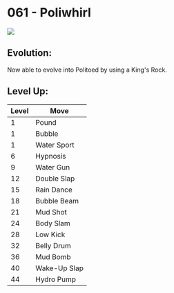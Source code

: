 # 061 - Poliwhirl
![][061]

## Evolution:
Now able to evolve into Politoed by using a King's Rock.

## Level Up:

Level | Move
---   | ---
  1   | Pound
  1   | Bubble
  1   | Water Sport
  6   | Hypnosis
  9   | Water Gun
 12   | Double Slap
 15   | Rain Dance
 18   | Bubble Beam
 21   | Mud Shot
 24   | Body Slam
 28   | Low Kick
 32   | Belly Drum
 36   | Mud Bomb
 40   | Wake-Up Slap
 44   | Hydro Pump



[061]: /img/pokemon/061.png
